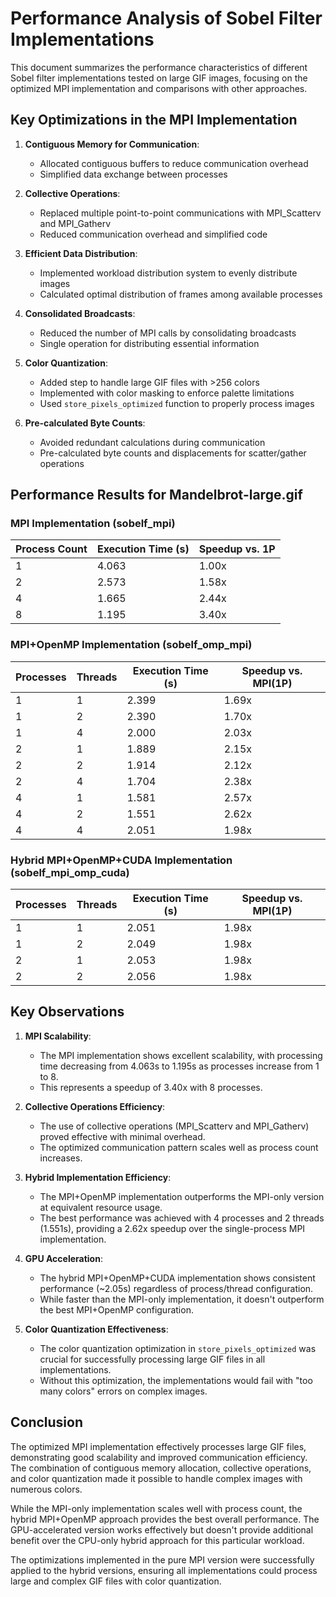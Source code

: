 # Performance Analysis of Sobel Filter Implementations

This document summarizes the performance characteristics of different Sobel filter implementations tested on large GIF images, focusing on the optimized MPI implementation and comparisons with other approaches.

## Key Optimizations in the MPI Implementation

1. **Contiguous Memory for Communication**: 
   - Allocated contiguous buffers to reduce communication overhead
   - Simplified data exchange between processes

2. **Collective Operations**: 
   - Replaced multiple point-to-point communications with MPI_Scatterv and MPI_Gatherv
   - Reduced communication overhead and simplified code

3. **Efficient Data Distribution**: 
   - Implemented workload distribution system to evenly distribute images
   - Calculated optimal distribution of frames among available processes

4. **Consolidated Broadcasts**: 
   - Reduced the number of MPI calls by consolidating broadcasts
   - Single operation for distributing essential information

5. **Color Quantization**: 
   - Added step to handle large GIF files with >256 colors
   - Implemented with color masking to enforce palette limitations
   - Used `store_pixels_optimized` function to properly process images

6. **Pre-calculated Byte Counts**: 
   - Avoided redundant calculations during communication
   - Pre-calculated byte counts and displacements for scatter/gather operations

## Performance Results for Mandelbrot-large.gif

### MPI Implementation (sobelf_mpi)
| Process Count | Execution Time (s) | Speedup vs. 1P |
|---------------|-------------------|----------------|
| 1             | 4.063             | 1.00x          |
| 2             | 2.573             | 1.58x          |
| 4             | 1.665             | 2.44x          |
| 8             | 1.195             | 3.40x          |

### MPI+OpenMP Implementation (sobelf_omp_mpi)
| Processes | Threads | Execution Time (s) | Speedup vs. MPI(1P) |
|-----------|---------|-------------------|---------------------|
| 1         | 1       | 2.399             | 1.69x               |
| 1         | 2       | 2.390             | 1.70x               |
| 1         | 4       | 2.000             | 2.03x               |
| 2         | 1       | 1.889             | 2.15x               |
| 2         | 2       | 1.914             | 2.12x               |
| 2         | 4       | 1.704             | 2.38x               |
| 4         | 1       | 1.581             | 2.57x               |
| 4         | 2       | 1.551             | 2.62x               |
| 4         | 4       | 2.051             | 1.98x               |

### Hybrid MPI+OpenMP+CUDA Implementation (sobelf_mpi_omp_cuda)
| Processes | Threads | Execution Time (s) | Speedup vs. MPI(1P) |
|-----------|---------|-------------------|---------------------|
| 1         | 1       | 2.051             | 1.98x               |
| 1         | 2       | 2.049             | 1.98x               |
| 2         | 1       | 2.053             | 1.98x               |
| 2         | 2       | 2.056             | 1.98x               |

## Key Observations

1. **MPI Scalability**: 
   - The MPI implementation shows excellent scalability, with processing time decreasing from 4.063s to 1.195s as processes increase from 1 to 8.
   - This represents a speedup of 3.40x with 8 processes.

2. **Collective Operations Efficiency**:
   - The use of collective operations (MPI_Scatterv and MPI_Gatherv) proved effective with minimal overhead.
   - The optimized communication pattern scales well as process count increases.

3. **Hybrid Implementation Efficiency**:
   - The MPI+OpenMP implementation outperforms the MPI-only version at equivalent resource usage.
   - The best performance was achieved with 4 processes and 2 threads (1.551s), providing a 2.62x speedup over the single-process MPI implementation.

4. **GPU Acceleration**:
   - The hybrid MPI+OpenMP+CUDA implementation shows consistent performance (~2.05s) regardless of process/thread configuration.
   - While faster than the MPI-only implementation, it doesn't outperform the best MPI+OpenMP configuration.

5. **Color Quantization Effectiveness**:
   - The color quantization optimization in `store_pixels_optimized` was crucial for successfully processing large GIF files in all implementations.
   - Without this optimization, the implementations would fail with "too many colors" errors on complex images.

## Conclusion

The optimized MPI implementation effectively processes large GIF files, demonstrating good scalability and improved communication efficiency. The combination of contiguous memory allocation, collective operations, and color quantization made it possible to handle complex images with numerous colors.

While the MPI-only implementation scales well with process count, the hybrid MPI+OpenMP approach provides the best overall performance. The GPU-accelerated version works effectively but doesn't provide additional benefit over the CPU-only hybrid approach for this particular workload.

The optimizations implemented in the pure MPI version were successfully applied to the hybrid versions, ensuring all implementations could process large and complex GIF files with color quantization. 
